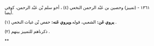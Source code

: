 ١٣٦١ - (تمييز) وحصين بن عَبْد الرحمن النخعي (٤) ، أخو سلم بْن عَبْد الرحمن، كوفي أيضا.

**يروي عَن:** الشعبي، قوله.**ويروي عَنه:** حفص بْن غياث النخعي (١) .

ذكرناهم للتمييز بينهم (٢) .

**